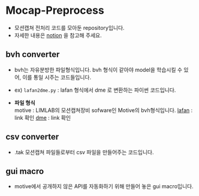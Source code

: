 
# Mocap-Preprocess
* 모션캡쳐 전처리 코드를 모아둔 repository입니다.
* 자세한 내용은 [notion](https://jh11.notion.site/Mocap-48f9578a29de49b793e22bbc2c40e02d) 을 참고해 주세요.

## bvh converter
* bvh는 자유분방한 파일형식입니다. bvh 형식이 같아야 model을 학습시킬 수 있어, 이를 통일 시주는 코드들입니다.
* ex) `lafan2dme.py` : lafan 형식에서 dme 로 변환하는 파이썬 코드입니다.

* **파일 형식**  
  motive : LIMLAB의 모션캡쳐장비 sofware인 Motive의 bvh형식입니다.
  [lafan](https://github.com/ubisoft/ubisoft-laforge-animation-dataset) : link 확인
  [dme](https://github.com/DeepMotionEditing/deep-motion-editing) : link 확인

## csv converter

* .tak 모션캡쳐 파일들로부터 csv 파일을 만들어주는 코드입니다.

## gui macro

* motive에서 공개하지 않은 API를 자동화하기 위해 만들어 놓은 gui macro입니다. 

